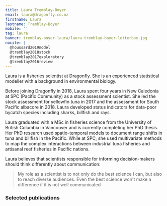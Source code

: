```yaml
---
title: Laura Tremblay-Boyer
email: laura@dragonfly.co.nz
firstname: Laura
lastname: Tremblay-Boyer
mobile: ''
tag: laura
banner: tremblay-boyer-laura/laura-tremblay-boyer-letterbox.jpg
nocite: |
  @houssard2019model
  @tremblay2018stock 
  @tremblay2017exploratory
  @tremblay2016review
---
```

Laura is a fisheries scientist at Dragonfly. She is an experienced statistical
modeller with a background in environmental biology.  
<!--more-->

Before joining Dragonfly in 2018, Laura spent four years in New Caledonia at SPC
(Pacific Community) as a stock assessment scientist. She led the stock
assessment for yellowfin tuna in 2017 and the assessment for South Pacific
albacore in 2018. Laura developed status indicators for data-poor bycatch
species including sharks, billfish and rays. 

Laura graduated with a MSc in fisheries science from the University of British
Columbia in Vancouver and is currently completing her PhD thesis. Her PhD
research used spatio-temporal models to document range shifts in tuna and
billfish in the Pacific.  While at SPC, she used multivariate methods to map the
complex interactions between industrial tuna fisheries and artisanal reef
fisheries in Pacific nations.

Laura believes that scientists responsible for informing decision-makers should
think differently about communication: 

> My role as a scientist is to not only do the best science I can, but also to
reach diverse audiences. Even the best science won't make a difference if it is not well communicated

### Selected publications


